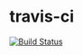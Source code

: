 # travis-ci
[![Build Status](https://travis-ci.org/xstorm22d/travis-ci.svg?branch=master)](https://travis-ci.org/xstorm22d/travis-ci)
